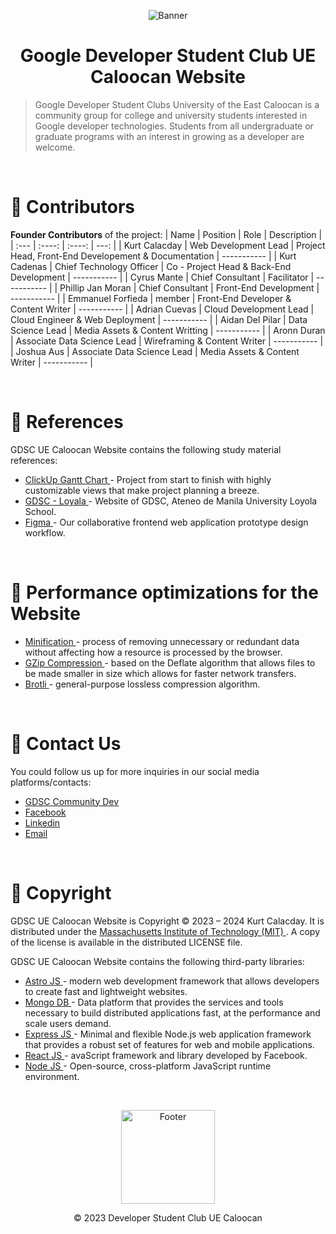 <p align=center >
  <img align="center" alt="Banner" src ="https://scontent.fmnl3-2.fna.fbcdn.net/v/t39.30808-6/307167113_117078824464755_6461386438256405854_n.png?_nc_cat=105&ccb=1-7&_nc_sid=e3f864&_nc_eui2=AeFf4jKyk60jGVAwTt4nX4S2nJlC_GyApQycmUL8bIClDMLaxoGHm6COzwacilPdKktaBHPZUR1ACnefoDik0df9&_nc_ohc=ujnuKhxBzEQAX_1IJeB&_nc_ht=scontent.fmnl3-2.fna&oh=00_AfCS1xIROSDtE698rR9cBgPMzbZ8HMQ3v8ZtMqCrXul0Rg&oe=647E5AD0"/>
</p>

<h1 align="center">Google Developer Student Club UE Caloocan Website </h1>

> Google Developer Student Clubs University of the East Caloocan is a community group for college and university students interested in Google developer technologies. Students from all undergraduate or graduate programs with an interest in growing as a developer are welcome.

<br />

# 🤼 Contributors
**Founder Contributors** of the project:
| Name | Position | Role |  Description |
| :---        |    :----:   |    :----:   |          ---: |
| Kurt Calacday | Web Development Lead | Project Head, Front-End Developement & Documentation | ----------- |
| Kurt Cadenas | Chief Technology Officer | Co - Project Head & Back-End Development | ----------- |
| Cyrus Mante | Chief Consultant | Facilitator | ----------- |
| Phillip Jan Moran | Chief Consultant | Front-End Development | ----------- |
| Emmanuel Forfieda | member | Front-End Developer & Content Writer | ----------- |
| Adrian Cuevas | Cloud Development Lead | Cloud Engineer & Web Deployment | ----------- |
| Aidan Del Pilar | Data Science Lead | Media Assets & Content Writting | ----------- |
| Aronn Duran | Associate Data Science Lead | Wireframing & Content Writer | ----------- |
| Joshua Aus | Associate Data Science Lead | Media Assets & Content Writer | ----------- |

  
<br />

# 📝 References
GDSC UE Caloocan Website contains the following study material references:
- <a href="https://sharing.clickup.com/9008172421/g/h/4-90080336673-7/2283e58bd614cf9"> ClickUp Gantt Chart </a> - Project from start to finish with highly customizable views that make project planning a breeze.
- <a href="https://www.gdscloyola.org/"> GDSC - Loyala </a> - Website of GDSC, Ateneo de Manila University Loyola School.
- <a href="https://www.figma.com/file/teAZAttivRLwWlLldnVS17/GDSC?type=design&node-id=0-1&t=YvpxERi6DIlzg4rt-0&fbclid=IwAR3zyYZskgf6e-MeAZSJwYYFJC9o2KX_tftb5SJjaa2o1KWdWh7N5lgo7d8"> Figma </a> - Our collaborative frontend web application prototype design workflow.

<br />

# 🚀 Performance optimizations for the Website
- <a href="https://developer.mozilla.org/en-US/docs/Glossary/Minification"> Minification </a> - process of removing unnecessary or redundant data without affecting how a resource is processed by the browser.
- <a href="https://developer.mozilla.org/en-US/docs/Glossary/GZip_compression"> GZip Compression </a> - based on the Deflate algorithm that allows files to be made smaller in size which allows for faster network transfers.
- <a href="https://developer.mozilla.org/en-US/docs/Glossary/Brotli_compression"> Brotli </a> - general-purpose lossless compression algorithm.

<br />

# 📧 Contact Us
You could follow us up for more inquiries in our social media platforms/contacts:
- <a href="https://gdsc.community.dev/university-of-the-east-caloocan-campus/"> GDSC Community Dev </a>
- <a href="https://www.facebook.com/gdscuecaloocan"> Facebook </a>
- <a href="https://www.linkedin.com/company/google-developer-student-clubs-ue-caloocan/"> Linkedin </a>
- <a href="https://gdsc.community.dev/university-of-the-east-caloocan-campus/#"> Email </a>

<br />


# 📜 Copyright
GDSC UE Caloocan Website is Copyright © 2023 – 2024 Kurt Calacday. It is distributed under the <a href="https://opensource.org/license/mit/"> Massachusetts Institute of Technology (MIT) </a>. A copy of the license is available in the distributed LICENSE file.

GDSC UE Caloocan Website contains the following third-party libraries:
- <a href="https://astro.build/"> Astro JS </a> - modern web development framework that allows developers to create fast and lightweight websites.
- <a href="https://www.mongodb.com/"> Mongo DB </a> - Data platform that provides the services and tools necessary to build distributed applications fast, at the performance and scale users demand.
- <a href="https://expressjs.com/"> Express JS </a> - Minimal and flexible Node.js web application framework that provides a robust set of features for web and mobile applications.
- <a href="https://react.dev/"> React JS </a> - avaScript framework and library developed by Facebook.
- <a href="https://nodejs.org/"> Node JS </a> - Open-source, cross-platform JavaScript runtime environment.

<br />
<p align=center>
<img align="center" alt="Footer" width="150px" src ="https://res.cloudinary.com/startup-grind/image/upload/dpr_2.0,fl_sanitize/v1/gcs/platform-data-dsc/contentbuilder/logo_dark_stacked_5giak2X.svg"/>
</p>
<p align=center> © 2023 Developer Student Club UE Caloocan </p>
